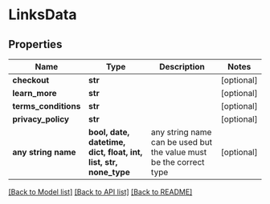 # LinksData


## Properties
Name | Type | Description | Notes
------------ | ------------- | ------------- | -------------
**checkout** | **str** |  | [optional] 
**learn_more** | **str** |  | [optional] 
**terms_conditions** | **str** |  | [optional] 
**privacy_policy** | **str** |  | [optional] 
**any string name** | **bool, date, datetime, dict, float, int, list, str, none_type** | any string name can be used but the value must be the correct type | [optional]

[[Back to Model list]](../README.md#documentation-for-models) [[Back to API list]](../README.md#documentation-for-api-endpoints) [[Back to README]](../README.md)


